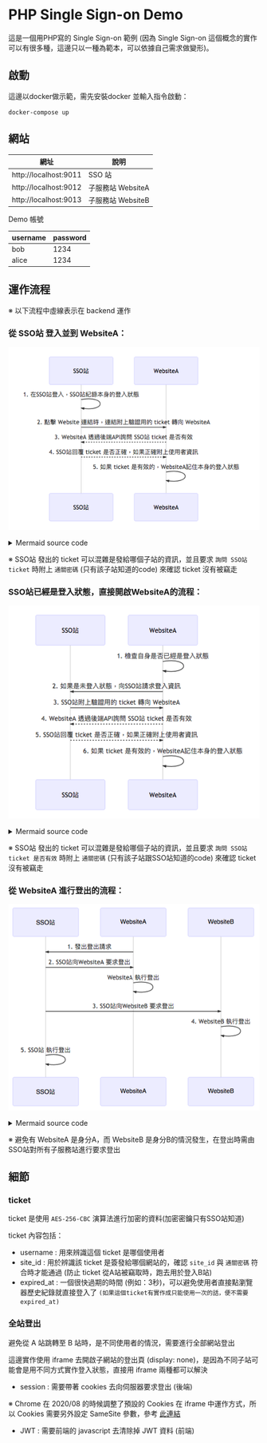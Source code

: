 # PHP Single Sign-on Demo

這是一個用PHP寫的 Single Sign-on 範例 (因為 Single Sign-on 這個概念的實作可以有很多種，這邊只以一種為範本，可以依據自己需求做變形)。

## 啟動

這邊以docker做示範，需先安裝docker 並輸入指令啟動：

```
docker-compose up
```

## 網站

| 網址 | 說明 |
| --- | --- |
| http://localhost:9011 | SSO 站 |
| http://localhost:9012 | 子服務站 WebsiteA |
| http://localhost:9013 | 子服務站 WebsiteB |

Demo 帳號

| username | password |
| --- | --- |
| bob | 1234 |
| alice | 1234 |

## 運作流程

※ 以下流程中虛線表示在 backend 運作

### 從 SSO站 登入並到 WebsiteA：

![](./README_attachments/login-sequenceDiagram-1.png)

<details>
  <summary>Mermaid source code</summary>

  ```
  sequenceDiagram
    participant SSO站
    participant WebsiteA
    SSO站->>SSO站: 1. 在SSO站登入，SSO站紀錄本身的登入狀態
    SSO站->>WebsiteA: 2. 點擊 Website 連結時，連結附上驗證用的 ticket 轉向 WebsiteA
    WebsiteA-->>SSO站: 3. WebsiteA 透過後端API詢問 SSO站 ticket 是否有效
    SSO站-->>WebsiteA: 4. SSO站回覆 ticket 是否正確，如果正確附上使用者資訊
    WebsiteA->>WebsiteA: 5. 如果 ticket 是有效的，WebsiteA記住本身的登入狀態
  ```
</details>

※ SSO站 發出的 ticket 可以混雜是發給哪個子站的資訊，並且要求 `詢問 SSO站 ticket` 時附上 `通關密碼` (只有該子站知道的code) 來確認 ticket 沒有被竊走

### SSO站已經是登入狀態，直接開啟WebsiteA的流程：

![](./README_attachments/login-sequenceDiagram-2.png)

<details>
  <summary>Mermaid source code</summary>

  ```
  sequenceDiagram
    participant SSO站
    participant WebsiteA
    WebsiteA->>WebsiteA: 1. 檢查自身是否已經是登入狀態
    WebsiteA->>SSO站: 2. 如果是未登入狀態，向SSO站請求登入資訊
    SSO站->>WebsiteA: 3. SSO站附上驗證用的 ticket 轉向 WebsiteA
    WebsiteA-->>SSO站: 4. WebsiteA 透過後端API詢問 SSO站 ticket 是否有效
    SSO站-->>WebsiteA: 5. SSO站回覆 ticket 是否正確，如果正確附上使用者資訊
    WebsiteA->>WebsiteA: 6. 如果 ticket 是有效的，WebsiteA記住本身的登入狀態
  ```
</details>

※ SSO站 發出的 ticket 可以混雜是發給哪個子站的資訊，並且要求 `詢問 SSO站 ticket 是否有效` 時附上 `通關密碼` (只有該子站跟SSO站知道的code) 來確認 ticket 沒有被竊走

### 從 WebsiteA 進行登出的流程：

![](./README_attachments/logout.png)

<details>
  <summary>Mermaid source code</summary>

  ```
  sequenceDiagram
    participant SSO站
    participant WebsiteA
    participant WebsiteB
    WebsiteA->>SSO站: 1. 發出登出請求
    SSO站->>WebsiteA: 2. SSO站向WebsiteA 要求登出
    WebsiteA->>WebsiteA: WebsiteA 執行登出
    SSO站->>WebsiteB: 3. SSO站向WebsiteB 要求登出
    WebsiteB->>WebsiteB: 4. WebsiteB 執行登出
    SSO站->>SSO站: 5. SSO站 執行登出
  ```
</details>

※ 避免有 WebsiteA 是身分A，而 WebsiteB 是身分B的情況發生，在登出時需由SSO站對所有子服務站進行要求登出

## 細節 

### ticket

ticket 是使用 `AES-256-CBC` 演算法進行加密的資料(加密密鑰只有SSO站知道)

ticket 內容包括：

- username : 用來辨識這個 ticket 是哪個使用者
- site_id : 用於辨識該 ticket 是簽發給哪個網站的，確認 `site_id` 與 `通關密碼` 符合時才能通過 (防止 ticket 從A站被竊取時，跑去用於登入B站)
- expired_at : 一個很快過期的時間 (例如：3秒)，可以避免使用者直接點瀏覽器歷史紀錄就直接登入了 `(如果這個ticket有實作成只能使用一次的話，便不需要expired_at)`

### 全站登出

避免從 A 站跳轉至 B 站時，是不同使用者的情況，需要進行全部網站登出

這邊實作使用 iframe 去開啟子網站的登出頁 (display: none)，是因為不同子站可能會是用不同方式實作登入狀態，直接用 iframe 兩種都可以解決

- session : 需要帶著 cookies 去向伺服器要求登出 (後端) 

※ Chrome 在 2020/08 的時候調整了預設的 Cookies 在 iframe 中運作方式，所以 Cookies 需要另外設定 SameSite 參數，參考 [此連結](https://stackoverflow.com/questions/45094712/iframe-not-reading-cookies-in-chrome) 

- JWT : 需要前端的 javascript 去清除掉 JWT 資料 (前端)

